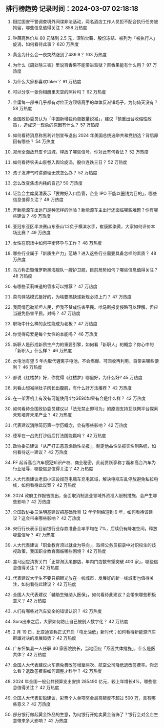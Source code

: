 
## 排行榜趋势 记录时间：2024-03-07 02:18:18
  
  1. 阻拦国安干警调查境外间谍非法活动，两名酒店工作人员拒不配合执行任务被拘留，哪些信息值得关注？ 858 万热度
    
  2. 钟薛高售价从 60 元降到 2.5 元，深陷欠薪、股份冻结、被列为「被执行人」旋涡，如何看待此事？ 620 万热度
    
  3. 黄金为什么会一夜突然涨到了489.9？ 103 万热度
    
  4. 为什么《周处除三害》里说百香果不能带进监狱？百香果能有什么用？ 97 万热度
    
  5. 为什么大家都喜欢faker？ 91 万热度
    
  6. 可以分享一张你相册里天空的照片吗？ 62 万热度
    
  7. 金庸每一部书几乎都有对位正方顶级高手的单体反派镇场子，为何倚天没有？ 58 万热度
    
  8. 全国政协委员认为「中国新增独角兽数量锐减」，建议「慎重出台收缩性政策」，造成这一现象的原因有什么？ 57 万热度
    
  9. 如何看待消息称黑利计划宣布退出 2024 年美国总统选举共和党初选？背后原因有哪些？ 54 万热度
    
  10. 郑州全面放开皮卡进城，释放了哪些信号，你对此有何看法？ 52 万热度
    
  11. 如何看待农夫山泉卷入舆论旋涡，股价连跌三日？ 52 万热度
    
  12. 孩子发脾气时讲道理无效怎么办？ 52 万热度
    
  13. 怎么改变焦虑内耗的自己? 50 万热度
    
  14. 证监会主席吴清表示「要做好入口监管，企业 IPO 不能以圈钱为目的」，哪些信息值得关注？ 49 万热度
    
  15. 开新能源车出远门是种怎样的体验？新能源车主出行还面临哪些难题？你有哪些建议？ 49 万热度
    
  16. 亚冠东亚区半决赛山东泰山1:2负于横滨水手，崔康熙染黄，大家如何评价本场比赛？ 49 万热度
    
  17. 女性在职场中如何平衡怀孕与工作？ 48 万热度
    
  18. 哪些行业属于「新质生产力」范畴？进入这些行业需要具备怎样的素质？ 48 万热度
    
  19. 乌方称击毁俄罗斯黑海舰队一艘护卫舰，目前局势如何？哪些信息值得关注？ 48 万热度
    
  20. 有哪些茉莉味道的香水可以推荐？ 47 万热度
    
  21. 菜鸟驿站模式挺好的，为啥要搞快递新规必须上门？ 47 万热度
    
  22. 我同情巴勒斯坦人民，但我不赞成伤害平民。哈马斯报复侵略可以理解，但应当避免伤害平民，对吗？ 47 万热度
    
  23. 职场中什么样的女性能成为老板？ 47 万热度
    
  24. 你觉得母爱是每个女性的本能吗？ 46 万热度
    
  25. 新职人是形成新质生产力的重要引擎，如何看「新职人」的概念？你心中的「新职人」什么样？ 46 万热度
    
  26. 水电池有望 5 年内取代锂离子电池，不会燃爆、可回收再利用，将带来哪些便利？ 46 万热度
    
  27. 都说《红楼梦》好，你觉得《红楼梦》哪里好，为什么好? 45 万热度
    
  28. 刘看山想减掉肚子肉长出腹肌，有什么好方法推荐？ 42 万热度
    
  29. 在一架客机上有没有可能使用4台GE90如果有会是什么样？ 42 万热度
    
  30. 如何看待全国政协委员建议以「法无禁止即可为」的原则支持互联网平台探索未知培育未来产业？ 42 万热度
    
  31. 代表建议消除简历第一学历概念，会有哪些影响？ 42 万热度
    
  32. 德军在一战先打沙俄后打法国能赢吗？ 42 万热度
    
  33. 政协委员建议「从严打击恶意煽动性举报」，制定他益性举报实名制系统，如何看待这一建议？ 42 万热度
    
  34. FF 起诉高合汽车侵犯知识产权、商业秘密，此前贾跃亭称丁磊和高合汽车为行业耻辱，哪些信息值得关注？ 42 万热度
    
  35. 人大代表建议老旧小区设规范电瓶车充电区域，解决电瓶车乱停放避免私拉电线，如何看待此议案？ 42 万热度
    
  36. 2024 政府工作报告提出，全面取消制造业领域外资准入限制措施，会产生哪些影响？ 42 万热度
    
  37. 全国政协委员洪明基建议把基础教育 12 年学制缩短到 9 年，如何看待该建议？这会带来哪些影响？ 42 万热度
    
  38. 央行行长表示目前银行业存款准备金率平均在 7%，后续仍有降准空间，释放哪些信号？ 42 万热度
    
  39. 人大代表建议「职业教育须以就业为导向」，取缔公务员招录中对职校生的歧视政策，我国职业教育面临哪些困境？ 42 万热度
    
  40. 盒马回应清货关门「正常淘汰尾部店，年内门店数有望突破 400 家」，哪些信息值得关注？ 42 万热度
    
  41. 代表建议大学生不要只把眼光放在一线城市，发展好的新一线城市也值得关注，如何看待此建议？ 42 万热度
    
  42. 全国人大代表建议「辅助生殖纳入医保」，如何看待此建议？会带来哪些积极意义？ 42 万热度
    
  43. 人们有哪些对汽车安全的错误认识？ 42 万热度
    
  44. Sora出来之后，大家如何防止自己被别人数字化？ 42 万热度
    
  45. 2 月 19 日，比亚迪宣称正式开启「电比油低」新时代；如何看待新能源汽车群雄对决的发展趋势？ 42 万热度
    
  46. 广东怀集县一人任职 40 家医院院长，当地回应「系医共体措施」，什么是医共体？ 42 万热度
    
  47. 全国人大代表建议火车票免费改签增至两次、航空公司降低退改签费率。你怎么看？退改签费率如何调整才科学？ 42 万热度
    
  48. 2024 年全国一般公共预算支出安排 285490 亿元，较上年增长4%，哪些信息值得关注？ 42 万热度
    
  49. 全国人大代表彭聪建议，彩票个人单项奖金最高额度不超过 500 万，具有哪些意义？ 42 万热度
    
  50. 部分银行做起黄金饰品的生意，为何银行开始卖黄金首饰了？银行会对金店生意带来多大影响？ 42 万热度
    